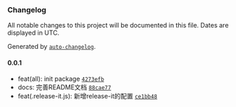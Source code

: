 ### Changelog

All notable changes to this project will be documented in this file. Dates are displayed in UTC.

Generated by [`auto-changelog`](https://github.com/CookPete/auto-changelog).

#### 0.0.1

- feat(all): init package [`4273efb`](https://github.com/GOGOGOSIR/vue-umeng/commit/4273efba8de5c3e64b2e1bcccb2af1b67ca18e53)
- docs: 完善README文档 [`88cae77`](https://github.com/GOGOGOSIR/vue-umeng/commit/88cae7747acd3cfb9969b5c75e48d26ea5c78d2d)
- feat(.release-it.js): 新增release-it的配置 [`ce1bb48`](https://github.com/GOGOGOSIR/vue-umeng/commit/ce1bb48d42a41268c25e0d5c7052fd48244c0f11)
